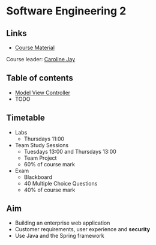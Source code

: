 <!-- Google Analytics -->
<script async src="https://www.googletagmanager.com/gtag/js?id=UA-113560131-1"></script>
<script>
  window.dataLayer = window.dataLayer || [];
  function gtag(){dataLayer.push(arguments);}
  gtag('js', new Date());
  gtag('config', 'UA-113560131-1');
</script>

# Software Engineering 2

## Links

* [Course Material](https://online.manchester.ac.uk/webapps/blackboard/content/listContent.jsp?course_id=_48249_1&content_id=_5500854_1)

Course leader: [Caroline Jay](mailto:caroline.jay@manchester.ac.uk)

## Table of contents
* [Model View Controller](mvc.md)
* TODO
	
## Timetable

* Labs
	* Thursdays 11:00
* Team Study Sessions
  * Tuesdays 13:00 and Thursdays 13:00
  * Team Project
  * 60% of course mark
* Exam
  * Blackboard
  * 40 Multiple Choice Questions
  * 40% of course mark

## Aim

* Building an enterprise web application
* Customer requirements, user experience and **security**
* Use Java and the Spring framework
